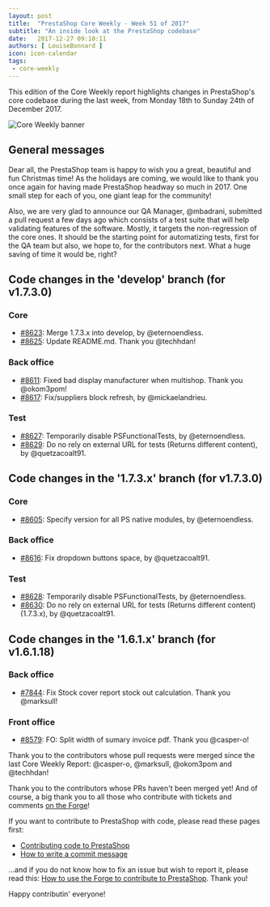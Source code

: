 ```yaml
---
layout: post
title:  "PrestaShop Core Weekly - Week 51 of 2017"
subtitle: "An inside look at the PrestaShop codebase"
date:   2017-12-27 09:10:11
authors: [ LouiseBonnard ]
icon: icon-calendar
tags:
 - core-weekly
---
```


This edition of the Core Weekly report highlights changes in PrestaShop's core codebase during the last week, from Monday 18th to Sunday 24th of December 2017.

![Core Weekly banner](/assets/images/2017/04/core_weekly_banner.jpg)


## General messages

Dear all, the PrestaShop team is happy to wish you a great, beautiful and fun Christmas time! As the holidays are coming, we would like to thank you once again for having made PrestaShop headway so much in 2017. One small step for each of you, one giant leap for the community!

Also, we are very glad to announce our QA Manager, @mbadrani, submitted a pull request a few days ago which consists of a test suite that will help validating features of the software. Mostly, it targets the non-regression of the core ones. It should be the starting point for automatizing tests, first for the QA team but also, we hope to, for the contributors next. What a huge saving of time it would be, right?


## Code changes in the 'develop' branch (for v1.7.3.0)

### Core

* [#8623](https://github.com/PrestaShop/PrestaShop/pull/8623): Merge 1.7.3.x into develop, by @eternoendless.
* [#8625](https://github.com/PrestaShop/PrestaShop/pull/8625): Update README.md. Thank you @techhdan!


### Back office

* [#8611](https://github.com/PrestaShop/PrestaShop/pull/8611): Fixed bad display manufacturer when multishop. Thank you @okom3pom!
* [#8617](https://github.com/PrestaShop/PrestaShop/pull/8617): Fix/suppliers block refresh, by @mickaelandrieu.


### Test

* [#8627](https://github.com/PrestaShop/PrestaShop/pull/8627): Temporarily disable PSFunctionalTests, by @eternoendless.
* [#8629](https://github.com/PrestaShop/PrestaShop/pull/8629): Do no rely on external URL for tests (Returns different content), by @quetzacoalt91.


## Code changes in the '1.7.3.x' branch (for v1.7.3.0)

### Core

* [#8605](https://github.com/PrestaShop/PrestaShop/pull/8605): Specify version for all PS native modules, by @eternoendless.


### Back office

* [#8616](https://github.com/PrestaShop/PrestaShop/pull/8616): Fix dropdown buttons space, by @quetzacoalt91.


### Test

* [#8628](https://github.com/PrestaShop/PrestaShop/pull/8628): Temporarily disable PSFunctionalTests, by @eternoendless.
* [#8630](https://github.com/PrestaShop/PrestaShop/pull/8630): Do no rely on external URL for tests (Returns different content) (1.7.3.x), by @quetzacoalt91.


## Code changes in the '1.6.1.x' branch (for v1.6.1.18)

### Back office

* [#7844](https://github.com/PrestaShop/PrestaShop/pull/7844): Fix Stock cover report stock out calculation. Thank you @marksull!


### Front office

* [#8579](https://github.com/PrestaShop/PrestaShop/pull/8579): FO: Split width of sumary invoice pdf. Thank you @casper-o!

Thank you to the contributors whose pull requests were merged since the last Core Weekly Report: @casper-o, @marksull, @okom3pom and @techhdan!

Thank you to the contributors whose PRs haven't been merged yet! And of course, a big thank you to all those who contribute with tickets and comments [on the Forge](http://forge.prestashop.com/)!

If you want to contribute to PrestaShop with code, please read these pages first:

 * [Contributing code to PrestaShop](http://doc.prestashop.com/display/PS16/Contributing+code+to+PrestaShop)
 * [How to write a commit message](http://doc.prestashop.com/display/PS16/How+to+write+a+commit+message)

...and if you do not know how to fix an issue but wish to report it, please read this: [How to use the Forge to contribute to PrestaShop](http://doc.prestashop.com/display/PS16/How+to+use+the+Forge+to+contribute+to+PrestaShop). Thank you!

Happy contributin' everyone!
